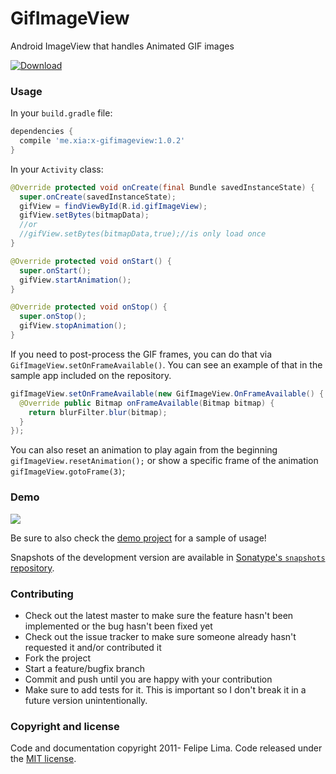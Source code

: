 # GifImageView

Android ImageView that handles Animated GIF images

[ ![Download](https://api.bintray.com/packages/weixia/maven/x-gifimageview/images/download.svg) ](https://bintray.com/weixia/maven/x-gifimageview/_latestVersion)

### Usage

In your ``build.gradle`` file:

```groovy
dependencies {
  compile 'me.xia:x-gifimageview:1.0.2'
}
```

In your `Activity` class:

```java
@Override protected void onCreate(final Bundle savedInstanceState) {
  super.onCreate(savedInstanceState);
  gifView = findViewById(R.id.gifImageView);
  gifView.setBytes(bitmapData);
  //or
  //gifView.setBytes(bitmapData,true);//is only load once
}

@Override protected void onStart() {
  super.onStart();
  gifView.startAnimation();
}

@Override protected void onStop() {
  super.onStop();
  gifView.stopAnimation();
}
```

If you need to post-process the GIF frames, you can do that via ``GifImageView.setOnFrameAvailable()``.
You can see an example of that in the sample app included on the repository.

```java
gifImageView.setOnFrameAvailable(new GifImageView.OnFrameAvailable() {
  @Override public Bitmap onFrameAvailable(Bitmap bitmap) {
    return blurFilter.blur(bitmap);
  }
});
```

You can also reset an animation to play again from the beginning `gifImageView.resetAnimation();` or show a specific frame of the animation `gifImageView.gotoFrame(3)`;

### Demo

![](https://raw.githubusercontent.com/felipecsl/GifImageView/master/demo.gif)

Be sure to also check the [demo project](https://github.com/felipecsl/GifImageView/blob/master/app/src/main/java/com/felipecsl/gifimageview/app/MainActivity.java) for a sample of usage!

Snapshots of the development version are available in [Sonatype's `snapshots` repository](https://oss.sonatype.org/content/repositories/snapshots/).

### Contributing

* Check out the latest master to make sure the feature hasn't been implemented or the bug hasn't been fixed yet
* Check out the issue tracker to make sure someone already hasn't requested it and/or contributed it
* Fork the project
* Start a feature/bugfix branch
* Commit and push until you are happy with your contribution
* Make sure to add tests for it. This is important so I don't break it in a future version unintentionally.

### Copyright and license

Code and documentation copyright 2011- Felipe Lima.
Code released under the [MIT license](https://github.com/felipecsl/GifImageView/blob/master/LICENSE.txt).
